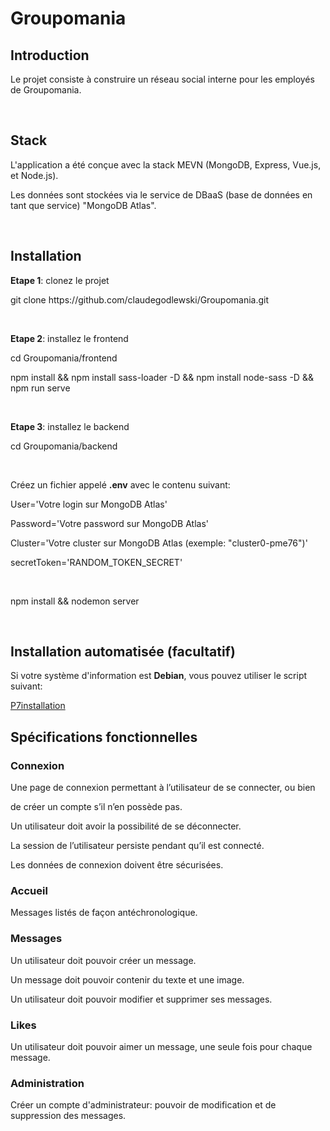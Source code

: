 <h1>Groupomania</h1>

<h2>Introduction</h2>

<p>Le projet consiste à construire un réseau social interne pour les employés de Groupomania.</p>

<br>

<h2>Stack</h2>

<p>L'application a été conçue avec la stack MEVN (MongoDB, Express, Vue.js, et Node.js).</p>
<p>Les données sont stockées via le service de DBaaS (base de données en tant que service) "MongoDB Atlas".</p>

<br>

<h2>Installation</h2>

<p><b>Etape 1</b>: clonez le projet</p>
<p>git clone https://github.com/claudegodlewski/Groupomania.git</p>

<br>

<p><b>Etape 2</b>: installez le frontend</p>
<p>cd Groupomania/frontend</p>
<p>npm install && npm install sass-loader -D && npm install node-sass -D && npm run serve</p>

<br>

<p><b>Etape 3</b>: installez le backend</p>
<p>cd Groupomania/backend</p>

<br>

<p>Créez un fichier appelé <b>.env</b> avec le contenu suivant:</p>

<p>User='Votre login sur MongoDB Atlas'</p>
<p>Password='Votre password sur MongoDB Atlas'</p>
<p>Cluster='Votre cluster sur MongoDB Atlas (exemple: "cluster0-pme76")'</p>
<p>secretToken='RANDOM_TOKEN_SECRET'</p>

<br>

<p>npm install && nodemon server</p>

<br>

<h2>Installation automatisée (facultatif)</h2>

<p>Si votre système d'information est <b>Debian</b>, vous pouvez utiliser le script suivant</b>:</p>
<a href="https://github.com/claudegodlewski/Misc/blob/main/P7installation" target="_blank">P7installation</a>

<br>

<h2>Spécifications fonctionnelles</h2>

<h3>Connexion</h3>

<p>Une page de connexion permettant à l’utilisateur de se connecter, ou bien</p>
de créer un compte s’il n’en possède pas.</p>
<p>Un utilisateur doit avoir la possibilité de se déconnecter.</p>
<p>La session de l’utilisateur persiste pendant qu’il est connecté.</p>
<p>Les données de connexion doivent être sécurisées.</p>

<h3>Accueil</h3>

<p>Messages listés de façon antéchronologique.</p>

<h3>Messages</h3>

<p>Un utilisateur doit pouvoir créer un message.</p>
<p>Un message doit pouvoir contenir du texte et une image.</p>
<p>Un utilisateur doit pouvoir modifier et supprimer ses messages.</p>

<h3>Likes</h3>

<p>Un utilisateur doit pouvoir aimer un message, une seule fois pour chaque message.</p>

<h3>Administration</h3>

<p>Créer un compte d'administrateur: pouvoir de modification et de suppression des messages.</p>
